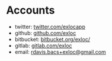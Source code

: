 # Accounts

* twitter: [twitter.com/exlocapp](https://twitter.com/exlocapp)
* github: [github.com/exloc](https://github.com/exloc)
* bitbucket: [bitbucket.org/exloc/](https://bitbucket.org/exloc/)
* gitlab: [gitlab.com/exloc](https://gitlab.com/exloc)
* email: [rdavis.bacs+exloc@gmail.com](mailto:rdavis.bacs+exloc@gmail.com)
